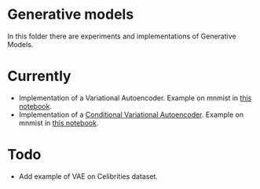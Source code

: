 # Generative models

In this folder there are experiments and implementations of Generative Models.

# Currently
- Implementation of a Variational Autoencoder. Example on mnmist in [this notebook](vae_mnmist.ipynb).
- Implementation of a [Conditional Variational Autoencoder](conditional_vae_mnmist.py). Example on mnmist in [this notebook](conditional_vae_mnmist.ipynb).

# Todo

- Add example of VAE on Celibrities dataset.

